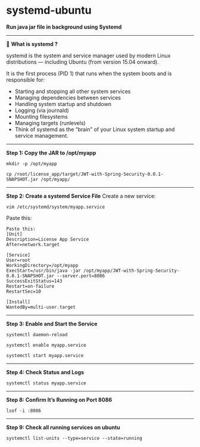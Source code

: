 # systemd-ubuntu

**Run java jar file in background using Systemd**

<hr>

🧩 **What is systemd ?**

systemd is the system and service manager used by modern Linux distributions — including Ubuntu (from version 15.04 onward).

It is the first process (PID 1) that runs when the system boots and is responsible for:

 - Starting and stopping all other system services
 - Managing dependencies between services
 - Handling system startup and shutdown
 - Logging (via journald)
 - Mounting filesystems
 - Managing targets (runlevels)
 - Think of systemd as the “brain” of your Linux system startup and service management.

<hr>

**Step 1: Copy the JAR to /opt/myapp**

```ssh
mkdir -p /opt/myapp
```

```ssh
cp /root/license_app/target/JWT-with-Spring-Security-0.0.1-SNAPSHOT.jar /opt/myapp/
```

<hr>

**Step 2: Create a systemd Service File**
Create a new service:

```ssh
vim /etc/systemd/system/myapp.service
```

Paste this:

```ssh
Paste this:
[Unit]
Description=License App Service
After=network.target

[Service]
User=root
WorkingDirectory=/opt/myapp
ExecStart=/usr/bin/java -jar /opt/myapp/JWT-with-Spring-Security-0.0.1-SNAPSHOT.jar --server.port=8086
SuccessExitStatus=143
Restart=on-failure
RestartSec=10

[Install]
WantedBy=multi-user.target
```

<hr>

**Step 3: Enable and Start the Service**

```ssh
systemctl daemon-reload
```

```ssh
systemctl enable myapp.service
```

```ssh
systemctl start myapp.service
```

<hr>

**Step 4: Check Status and Logs**

```ssh
systemctl status myapp.service
```

<hr>

**Step 8: Confirm It’s Running on Port 8086**

```ssh
lsof -i :8086
```

<hr>

**Step 9: Check all running services on ubuntu**

```ssh
systemctl list-units --type=service --state=running
```


